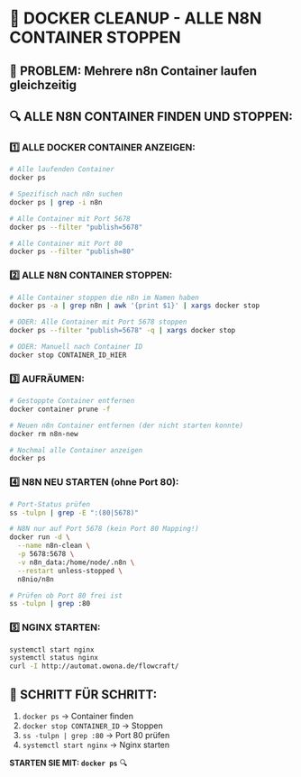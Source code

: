# 🔧 DOCKER CLEANUP - ALLE N8N CONTAINER STOPPEN

## 🚨 **PROBLEM:** Mehrere n8n Container laufen gleichzeitig

## 🔍 **ALLE N8N CONTAINER FINDEN UND STOPPEN:**

### **1️⃣ ALLE DOCKER CONTAINER ANZEIGEN:**
```bash
# Alle laufenden Container
docker ps

# Spezifisch nach n8n suchen
docker ps | grep -i n8n

# Alle Container mit Port 5678
docker ps --filter "publish=5678"

# Alle Container mit Port 80
docker ps --filter "publish=80"
```

### **2️⃣ ALLE N8N CONTAINER STOPPEN:**
```bash
# Alle Container stoppen die n8n im Namen haben
docker ps -a | grep n8n | awk '{print $1}' | xargs docker stop

# ODER: Alle Container mit Port 5678 stoppen
docker ps --filter "publish=5678" -q | xargs docker stop

# ODER: Manuell nach Container ID
docker stop CONTAINER_ID_HIER
```

### **3️⃣ AUFRÄUMEN:**
```bash
# Gestoppte Container entfernen
docker container prune -f

# Neuen n8n Container entfernen (der nicht starten konnte)
docker rm n8n-new

# Nochmal alle Container anzeigen
docker ps
```

### **4️⃣ N8N NEU STARTEN (ohne Port 80):**
```bash
# Port-Status prüfen
ss -tulpn | grep -E ":(80|5678)"

# N8N nur auf Port 5678 (kein Port 80 Mapping!)
docker run -d \
  --name n8n-clean \
  -p 5678:5678 \
  -v n8n_data:/home/node/.n8n \
  --restart unless-stopped \
  n8nio/n8n

# Prüfen ob Port 80 frei ist
ss -tulpn | grep :80
```

### **5️⃣ NGINX STARTEN:**
```bash
systemctl start nginx
systemctl status nginx
curl -I http://automat.owona.de/flowcraft/
```

## 🎯 **SCHRITT FÜR SCHRITT:**
1. `docker ps` → Container finden
2. `docker stop CONTAINER_ID` → Stoppen  
3. `ss -tulpn | grep :80` → Port 80 prüfen
4. `systemctl start nginx` → Nginx starten

**STARTEN SIE MIT: `docker ps`** 🔍


